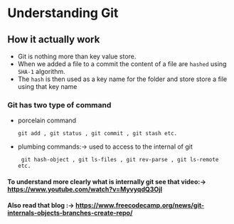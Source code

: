 
# Understanding Git

## How it actually work 
 - Git is nothing more than key value store.
 - When we added a file to a commit the content of a file are `hashed` using `SHA-1` algorithm.
 - The `hash` is then used as a key name for the folder and store store a file using that key name 

 ### Git has two type of command 
   - porcelain command 

         git add , git status , git commit , git stash etc. 

   - plumbing commands:-> used to access to the internal of git 

          git hash-object , git ls-files , git rev-parse , git ls-remote etc.



#### To understand more clearly what is internally git see that video:->  https://www.youtube.com/watch?v=MyvyqdQ3OjI 

#### Also read that blog :-> https://www.freecodecamp.org/news/git-internals-objects-branches-create-repo/
